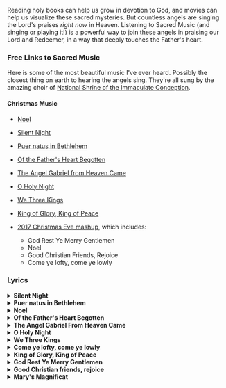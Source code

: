 Reading holy books can help us grow in devotion to God, and movies can help us visualize these sacred mysteries. But countless angels are singing the Lord's praises *right now* in Heaven. Listening to Sacred Music (and singing or playing it!) is a powerful way to join these angels in praising our Lord and Redeemer, in a way that deeply touches the Father's heart.

### Free Links to Sacred Music

Here is some of the most beautiful music I've ever heard. Possibly the closest thing on earth to hearing the angels sing. They're all sung by the amazing choir of [National Shrine of the Immaculate Conception](https://www.nationalshrine.org/).

#### Christmas Music

* [Noel](https://www.youtube.com/watch?v=wuIwAfHyPDw&t=4863s)

* [Silent Night](https://www.youtube.com/watch?v=A1k5YTmxIVc&t=1166s)

* [Puer natus in Bethlehem](https://www.youtube.com/watch?v=A1k5YTmxIVc&t=2573s)

* [Of the Father's Heart Begotten](https://www.youtube.com/watch?v=wuIwAfHyPDw&t=5252s)

* [The Angel Gabriel from Heaven Came](https://www.youtube.com/watch?v=hfA-Mr0aVoo&t=1907s)

* [O Holy Night](https://www.youtube.com/watch?v=4GsZYlPrkXw&t=7745s)

* [We Three Kings](https://www.youtube.com/watch?v=P19UtVOBOxo&t=3262s)

* [King of Glory, King of Peace](https://www.youtube.com/watch?v=ze5fxkUcpbc&t=1959s)

* [2017 Christmas Eve mashup](https://www.youtube.com/watch?t=1462&v=ze5fxkUcpbc&feature=youtu.be), which includes:
  * God Rest Ye Merry Gentlemen
  * Noel
  * Good Christian Friends, Rejoice
  * Come ye lofty, come ye lowly





### Lyrics

<details>
<summary><b>Silent Night</b></summary>

> Silent night, holy night!
> All is calm, all is bright.
> Round yon Virgin, Mother and Child.
> Holy infant so tender and mild,
> Sleep in heavenly peace,
> Sleep in heavenly peace
> 
> Silent night, holy night!
> Shepherds quake at the sight.
> Glories stream from heaven afar
> Heavenly hosts sing Alleluia,
> Christ the Savior is born!
> Christ the Savior is born
> 
> Silent night, holy night!
> Son of God, love's pure light.
> Radiant beams from Thy holy face
> With the dawn of redeeming grace,
> Jesus Lord, at Thy birth
> Jesus Lord, at Thy birth

</details>

<details>
<summary><b>Puer natus in Bethlehem</b></summary>

> Puer natus in Bethlehem alleluia,
> unde gaudet Ierusalem,
> Alleluia, alleluia.
> In cordis jubilo,
> Christum natum adoremus,
> Cum novo cantico!
> 
> Assumpsit carnem Filius alleluia,
> Dei Patris altissimus,
> Alleluia, alleluia.
> In cordis jubilo,
> Christum natum adoremus,
> Cum novo cantico!
> 
> In carne nobis similis alleluia,
> Peccato sed dissimilis,
> Alleluia, alleluia.
> In cordis jubilo,
> Christum natum adoremus,
> Cum novo cantico!
> 
> Hic iacet in praesepio alleluia,
> qui regnat sine termino,
> Alleluia, alleluia.
> In cordis jubilo,
> Christum natum adoremus,
> Cum novo cantico!
> 
> In hoc natali gaudio alleluia,
> benedicamus Domino,
> Alleluia, alleluia.
> In cordis jubilo,
> Christum natum adoremus,
> Cum novo cantico!

English translation:

> Born is a child in Bethlehem alleluia,
> therefore rejoice, Jerusalem,
> Alleluia, alleluia.
> With joyful hearts,
> Christ is born, let us adore him:
> With a new song!
>
> Taken on flesh has the Son alleluia
> of the most high God the Father,
> Alleluia, alleluia.
> With joyful hearts,
> Christ is born, let us adore him:
> With a new song!
>
> Alike in our flesh alleluia,
> But unalike in our sin,
> Alleluia, alleluia.
> With joyful hearts,
> Christ is born, let us adore him:
> With a new song!
>
> Here in his crib lies Christ the Lord alleluia,
> Who reigns for all eternity,
> Alleluia, alleluia.
> With joyful hearts,
> Christ is born, let us adore him:
> With a new song!
>
> Upon this joyful holy night alleluia,
> Let us bless the Lord,
> Alleluia, alleluia.
> With joyful hearts,
> Christ is born, let us adore him:
> With a new song!

</details>

<details>
<summary><b>Noel</b></summary>

> The First Noel, the Angels did say  
> Was to certain poor shepherds in fields as they lay  
> In fields where they lay keeping their sheep  
> On a cold winter's night that was so deep.  
> Noel, Noel, Noel, Noel  
> Born is the King of Israel!  
>   
> They looked up and saw a star  
> Shining in the East beyond them far  
> And to the earth it gave great light  
> And so it continued both day and night.  
> Noel, Noel, Noel, Noel  
> Born is the King of Israel!  
>   
> And by the light of that same star  
> Three Wise men came from country far  
> To seek for a King was their intent  
> And to follow the star wherever it went.  
> Noel, Noel, Noel, Noel  
> Born is the King of Israel!  
>   
> This star drew nigh to the northwest  
> O'er Bethlehem it took its rest  
> And there it did both pause and stay  
> Right o'er the place where Jesus lay.  
> Noel, Noel, Noel, Noel  
> Born is the King of Israel!  
>   
> Then entered in those Wise men three  
> Full reverently upon their knee  
> And offered there in His presence  
> Their gold and myrrh and frankincense.  
> Noel, Noel, Noel, Noel  
> Born is the King of Israel!   
>   
> Then let us all with one accord  
> Sing praises to our heavenly Lord  
> That hath made Heaven and earth of nought  
> And with his blood mankind has bought.  
> Noel, Noel, Noel, Noel  
> Born is the King of Israel!  

</details>

<details>
<summary><b>Of the Father's Heart Begotten</b></summary>

> Of the Father’s heart begotten,   
> Ere the world from chaos rose,   
> He is Alpha: from that Fountain   
> All that is and hath been flows;  
> He is Omega, of all things   
> Yet to come the mystic Close,  
> Evermore and evermore.   
>   
> By his word was all created;   
> He commanded and ‘twas done;  
> Earth and sky and boundless ocean,   
> Universe of three in one,  
> All that sees the moon’s soft radiance,   
> All that breathes beneath the sun,  
> Evermore and evermore.   
>   
> He assumed this mortal body,   
> Frail and feeble, doomed to die,   
> That the race from dust created   
> Might not perish utterly,  
> Which the dreadful Law had sentenced   
> In the depths of hell to lie,  
> Evermore and evermore.  
>   
> O How blest that wondrous birthday,   
> When the Maid the curse retrieved,  
> Brought to birth mankind’s salvation,   
> By the Holy Ghost conceived;  
> And the Bade, the world’s Redeemer,   
> In her loving arms received,  
> Evermore and evermore.  
>   
> This is he, whom seer and sibyl   
> Sang in ages long gone by;  
> This is he of old revealed   
> In the page of prophecy;   
> Lo! he comes, the promised Savior;   
> Let the world his praises cry!  
> Evermore and evermore.  
>   
> Sing, ye heights of heav’n, his praises;   
> Angels and Archangels, sing!  
> Wheresoe’er ye be, ye faithful,   
> Let your joyous anthems ring,  
> Ev’ry tongue his name confessing,   
> Countless voices answering,  
> Evermore and evermore  

</details>

<details>

<summary><b>The Angel Gabriel From Heaven Came</b></summary>


> The angel Gabriel from heaven came  
> His wings as drifted snow his eyes as flame  
> "All hail" said he "thou lowly maiden Mary,  
> Most highly favored lady," Gloria!  
>   
> "For know a blessed mother thou shalt be,  
> All generations laud and honor thee,  
> Thy Son shall be Emanuel, by seers foretold  
> Most highly favored lady," Gloria!  
>   
> Then gentle Mary meekly bowed her head  
> "To me be as it pleaseth God," she said,  
> "My soul shall laud and magnify his holy name."  
> Most highly favored lady. Gloria!  
>   
> Of her, Emanuel, the Christ was born  
> In Bethlehem, all on a Christmas morn  
> And Christian folk throughout the world will ever say:  
> "Most highly favored lady," Gloria!  

</details>

<details>

<summary><b>O Holy Night</b></summary>

> O holy night, the stars are brightly shining,  
> It is the night of the dear Saviour’s birth;  
> Long lay the world in sin and error pining,  
> 'Till he appeared and the soul felt its worth.  
> A thrill of hope the weary world rejoices,  
> For yonder breaks a new and glorious morn;  
>   
> Fall on your knees,  
> Oh hear the angel voices!  
> O night divine!  
> O night when Christ was born.  
> O night divine,  
> O night, O night divine.  
>   
> Led by the light of Faith serenely beaming;  
> With glowing hearts by his cradle we stand:  
> So, led by light of a star sweetly gleaming,  
> Here came the wise men from the Orient land,  
> The King of Kings lay thus in lowly manger,  
> In all our trials born to be our friend;  
>   
> He knows our need, To our weakness no stranger!  
> Behold your King! Before Him lowly bend!  
> Behold your King! your King! before him bend!  
>   
> Truly He taught us to love one another;  
> His law is Love and His gospel is Peace;  
> Chains shall he break, for the slave is our brother,  
> And in his name all oppression shall cease,  
> Sweet hymns of joy in grateful Chorus raise we;  
> Let all within us praise his Holy name!  
>   
> Christ is the Lord, then ever and ever praise we!  
> His pow'r and glory, evermore proclaim!  
> His pow'r and glory, evermore proclaim!  

</details>


<details>

<summary><b>We Three Kings</b></summary>

> We Three Kings of Orient are,   
> Bearing gifts we traverse afar,   
> Field and fountain,   
> Moor and mountain,   
> Following yonder Star.   
>    
>    
> Star of Wonder, Star of Night,   
> Star with Royal Beauty bright,   
> Westward leading,   
> Still proceeding,   
> Guide us to Thy perfect Light.   
>    
>    
> [Gaspard]   
>    
> Born a King on Bethlehem plain,   
> Gold I bring to crown Him again,   
> King for ever,   
> Ceasing never   
> Over us all to reign.   
> O Star, &c.   
>    
>    
> [Melchior]   
>    
> Frankincense to offer have I,   
> Incense owns a Deity nigh:   
> Prayer and praising   
> All men raising,   
> Worship Him God Most High.   
> O Star, &c.   
>    
>    
> [Balthazar]   
>    
> Myrrh is mine; its bitter perfume   
> Breathes a life of gathering gloom;—   
> Sorrowing, sighing,   
> Bleeding, dying,   
> Sealed in the stone-cold tomb.   
> O Star, &c.   
>    
>    
> Glorious now behold Him arise,   
> King, and God, and Sacrifice;   
> Heav’n sings Hallelujah:   
> Hallelujah the earth replies.   
> O Star, &c.   

</details>


<details>
<summary><b>Come ye lofty, come ye lowly</b></summary>

> Come ye lofty, come ye lowly
> Let your songs of gladness ring;
> In a stable lies the Holy,
> In a manger rests the King:
> See in Mary's arms reposing
> Christ by highest heav'n adored:
> Come, your circle 'round Him closing,
> Pious hearts that love the Lord.
> 
> Come ye poor, no pomp of station
> Robes the Child your hearts adore:
> He, the Lord of all salvation,
> Shares your want, is weak and poor:
> Oxen, round about behold them;
> Rafters naked, cold, and bare,
> See the Shepherds, God has told them
> That the Prince of Life lies there.
> 
> Come ye children blithe and merry,
> This one Child your model make;
> Christmas holly, leaf, and berry,
> All be prized for His dear sake:
> Come ye gentle hearts and tender,
> Come ye spirits keen and bold;
> All in all your homage render,
> Weak and mighty, young and old.
> 
> High above a star is shining,
> And the wise men haste from far:
> Come glad hearts, and spirits pining--
> For you all has ris'n the star.
> Let us bring our poor oblations,
> Thanks and love, and faith and praise;
> Come ye people, come ye nations,
> All in all draw nigh to gaze.

</details>


<details>
<summary><b>King of Glory, King of Peace</b></summary>

> King of glory, King of peace,
> I will love Thee;
> and that love may never cease,
> I will move Thee.
> Thou hast granted my request,
> Thou hast heard me;
> Thou didst note my working breast,
> Thou hast spared me.
> 
> Wherefore with my utmost art
> I will sing Thee,
> and the cream of all my heart
> I will bring Thee.
> Though my sins against me cried,
> Thou didst clear me;
> and alone, when they replied,
> Thou didst hear me.
> 
> Sev'n whole days, not one in sev'n,
> I will praise Thee;
> in my heart, though not in heav'n,
> I can raise Thee.
> Small it is, in this poor sort
> to enroll Thee:
> e'en eternity's too short
> to extol Thee.

</details>

<details>
<summary><b>God Rest Ye Merry Gentlemen</b></summary>

> God rest you merry gentlemen
> Let nothing you dismay
> Remember Christ our Savior
> Was born on Christmas Day
> To save us all from all our sin
> When we had gone astray
> 
> O Tidings of Comfort and Joy,
> Comfort and Joy,
> O Tidings of Comfort and Joy
>
> In Bethlehem, in Jury,
> This blessed Babe was born,
> And laid within a manger,
> Upon that holy morn;
> To which His mother Mary
> Did nothing take in scorn.
> 
> O Tidings of Comfort and Joy,
> Comfort and Joy,
> O Tidings of Comfort and Joy
>
> Now to the Lord sing praises
> All you within this place
> And with true love and brotherhood
> Each other now embrace
> This holy tide of Christmas
> All others doth deface
> 
> O Tidings of Comfort and Joy,
> Comfort and Joy,
> O Tidings of Comfort and Joy

</details>

<details>
<summary><b>Good Christian friends, rejoice</b></summary>

> Good Christian friends, rejoice
> with heart and soul, and voice;
> give ye heed to what we say:
> News, news! Jesus Christ is born today!
> Ox and ass before him bow,
> and he is in the manger now.
> Christ is born today,
> Christ is born today!
> 
> Good Christian friends, rejoice,
> with heart and soul and voice;
> now ye hear of endless bliss:
> Joy, joy! Jesus Christ was born for this!
> He hath opened heaven's door,
> and now has blest us evermore.
> Christ was born for this,
> Christ was born for this!
> 
> Good Christian friends, rejoice,
> with heart and soul and voice;
> now ye need not fear the grave:
> Peace, peace! Jesus Christ was born to save!
> Calls you one and calls you all,
> to gain his everlasting hall.
> Christ was born to save,
> Christ was born to save!

</details>

<details>

<summary><b>Mary's Magnificat</b></summary>

> Softly a light is stealing,
> Sweetly a maiden sings,
> Ever wakeful, ever wistful,
> Watching faithfully, thankfully,
> Tenderly her King of kings.
> 
> My soul doth magnify,
> Doth magnify the Lord:
> And my spirit hath rejoiced,
> Rejoiced in God my Saviour.
> 
> Mary her song to Jesus
> Softly serenely sings:
> “I will love you, I will serve you,
> May my lullaby glorify,
> Magnify my King of kings”.
> 
> Lullaby, lullaby.

</details>

